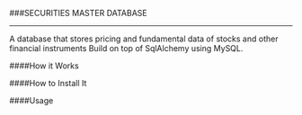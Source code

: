 ###SECURITIES MASTER DATABASE

---
A database that stores pricing and fundamental data of stocks and other financial instruments
Build on top of SqlAlchemy using MySQL.



####How it Works



####How to Install It


####Usage




